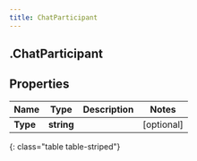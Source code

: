 ```yaml
---
title: ChatParticipant
---
```

## .ChatParticipant

## Properties

|Name | Type | Description | Notes|
|------------ | ------------- | ------------- | -------------|
| **Type** | **string** |  | [optional] |
{: class="table table-striped"}


